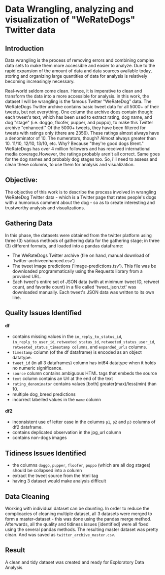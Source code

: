 # Data Wrangling, analyzing and visualization of "WeRateDogs" Twitter data

## Introduction

Data wrangling is the process of removing errors and combining complex data sets to make them more accessible and easier to analyze. Due to the rapid expansion of the amount of data and data sources available today, storing and organizing large quantities of data for analysis is relatively becoming increasingly necessary.

Real-world seldom come clean. Hence, it is imperative to clean and transform the data into a more accessible for analysis. in this work, the dataset I will be wrangling is the famous Twitter "WeRateDog" data. 
The WeRateDogs Twitter archive contains basic tweet data for all 5000+ of their tweets, but not everything. One column the archive does contain though: each tweet's text, which has been used to extract rating, dog name, and dog "stage" (i.e. doggo, floofer, pupper, and puppo), to make this Twitter archive "enhanced." Of the 5000+ tweets, they have been filtered for tweets with ratings only (there are 2356). These ratings almost always have a denominator of 10. The numerators, though? Almost always greater than 10. 11/10, 12/10, 13/10, etc. Why? Because "they're good dogs Brent." WeRateDogs has over 4 million followers and has received international media coverage.However, the ratings probably aren't all correct. Same goes for the dog names and probably dog stages too. So, i'll need to assess and clean these columns, to use them for analysis and visualization.

## Objective:
The objective of this work is to describe the process involved in wrangling WeRateDog Twitter data - which is a Twitter page that rates people's dogs with a humorous comment about the dog - so as to create interesting and trustworthy analysis and visualizations.

## Gathering Data

In this phase, the datasets were obtained from the twitter platform using three (3) various methods of gathering data for the gathering stage; in three (3) different formats, and loaded into a pandas dataframe: 
- The WeRateDogs Twitter archive (file on hand, manual download of 'twitter-archiveenhanced.csv')
-  The tweet image predictions ('image-predictions.tsv'). This file was be downloaded
programmatically using the Requests library from a provided URL.
- Each tweet's entire set of JSON data (with at minimum tweet ID, retweet count, and
favorite count) in a file called 'tweet_json.txt' was downloaded manually. Each tweet's JSON data was written to its own line.

## Quality Issues Identified

#### df
- contains missing values in the `in_reply_to_status_id`, `in_reply_to_user_id`, `retweeted_status_id`, `retweeted_status_user_id`, `retweeted_status_timestamp columns`, and `expanded_urls` columns.
- `timestamp` column (of the df dataframe) is encoded as an object datatype.
- `tweet_id` (in all 3 dataframes) column has int64 datatype when it holds no numeric significance.
- `source` column contains ambiguous HTML tags that embeds the source 
- `text` column contains an Url at the end of the text
- `rating_denominator` contains values [both] greater(max)/less(min) than 10.
- multiple dog_breed predictions 
-  incorrect labelled values in the `name` column

#### df2
- inconsistent use of letter case in the columns `p1`, `p2` and `p3` columns of df2 dataframe.
- contains deplicated observation in the jpg_url column
- contains non-dogs images



## Tidiness Issues Identified
- the columns `doggo`, `pupper`, `floofer`, `puppo` (which are all dog stages) should be collapsed into a column
- extract the tweet source from the html tag
- having 3 dataset would make analysis difficult

## Data Cleaning

Working with individual dataset can be daunting. In order to reduce the complicacies of cleaning multiple dataset, all 3 datasets were merged to form a master-dataset - this was done using the pandas merge method. Afterwards, all the quality and tidiness issues [identified] were all fixed using the several pandas methods. The resulting master dataset was pretty clean. And was saved as `twitter_archive_master.csv`. 

## Result

A clean and tidy dataset was created and ready for Exploratory Data Analysis.
